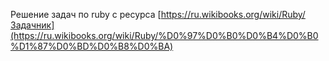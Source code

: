Решение задач по ruby с ресурса [https://ru.wikibooks.org/wiki/Ruby/Задачник](https://ru.wikibooks.org/wiki/Ruby/%D0%97%D0%B0%D0%B4%D0%B0%D1%87%D0%BD%D0%B8%D0%BA)
